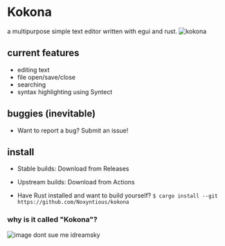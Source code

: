 # Kokona
a multipurpose simple text editor written with egui and rust.
![kokona](https://github.com/user-attachments/assets/796d968d-5460-49e8-b88f-8218c63c5fb5)

## current features
- editing text
- file open/save/close
- searching
- syntax highlighting using Syntect

## buggies (inevitable)
- Want to report a bug? Submit an issue!

## install
- Stable builds: Download from Releases
- Upstream builds: Download from Actions

- Have Rust installed and want to build yourself?
`$ cargo install --git https://github.com/Noxyntious/kokona`

### why is it called "Kokona"?
![image](https://github.com/user-attachments/assets/6bf02d71-5b0a-4145-b735-3e073c1d1899)
dont sue me idreamsky
